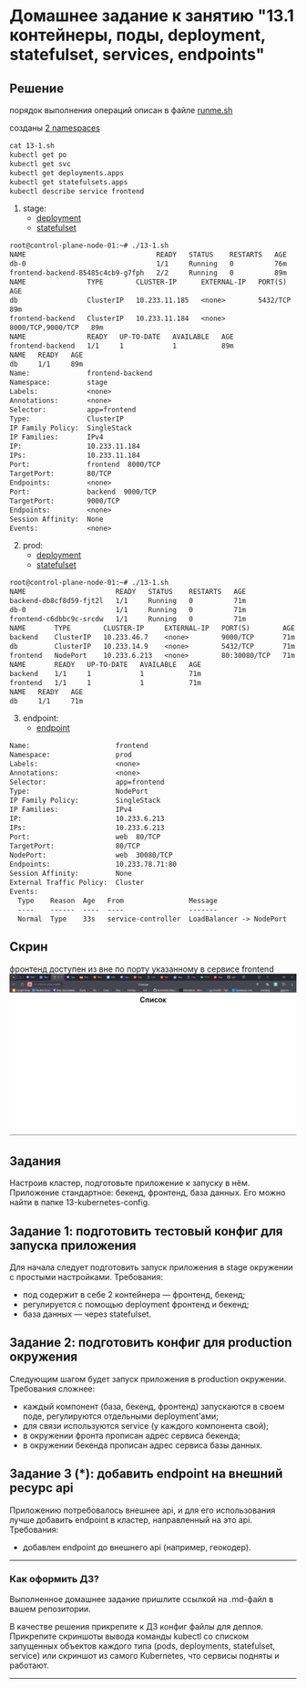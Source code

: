 # Домашнее задание к занятию "13.1 контейнеры, поды, deployment, statefulset, services, endpoints"

## Решение

порядок выполнения операций описан в файле [runme.sh](./manifests/runme.sh)

созданы [2 namespaces](manifests/namespaces.yml)

```console
cat 13-1.sh
kubectl get po
kubectl get svc
kubectl get deployments.apps
kubectl get statefulsets.apps
kubectl describe service frontend
```

1. stage:
   - [deployment](./manifests/stage/deployment.yml)
   - [statefulset](./manifests/stage/statefulset.yml)
```console
root@control-plane-node-01:~# ./13-1.sh
NAME                                READY   STATUS    RESTARTS   AGE
db-0                                1/1     Running   0          76m
frontend-backend-85485c4cb9-g7fph   2/2     Running   0          89m
NAME               TYPE        CLUSTER-IP      EXTERNAL-IP   PORT(S)             AGE
db                 ClusterIP   10.233.11.185   <none>        5432/TCP            89m
frontend-backend   ClusterIP   10.233.11.184   <none>        8000/TCP,9000/TCP   89m
NAME               READY   UP-TO-DATE   AVAILABLE   AGE
frontend-backend   1/1     1            1           89m
NAME   READY   AGE
db     1/1     89m
Name:              frontend-backend
Namespace:         stage
Labels:            <none>
Annotations:       <none>
Selector:          app=frontend
Type:              ClusterIP
IP Family Policy:  SingleStack
IP Families:       IPv4
IP:                10.233.11.184
IPs:               10.233.11.184
Port:              frontend  8000/TCP
TargetPort:        80/TCP
Endpoints:         <none>
Port:              backend  9000/TCP
TargetPort:        9000/TCP
Endpoints:         <none>
Session Affinity:  None
Events:            <none>
```
2. prod:
   - [deployment](./manifests/prod/deployment.yml)
   - [statefulset](./manifests/prod/statefulset.yml)
```console
root@control-plane-node-01:~# ./13-1.sh
NAME                      READY   STATUS    RESTARTS   AGE
backend-db8cf8d59-fjt2l   1/1     Running   0          71m
db-0                      1/1     Running   0          71m
frontend-c6dbbc9c-srcdw   1/1     Running   0          71m
NAME       TYPE        CLUSTER-IP     EXTERNAL-IP   PORT(S)        AGE
backend    ClusterIP   10.233.46.7    <none>        9000/TCP       71m
db         ClusterIP   10.233.14.9    <none>        5432/TCP       71m
frontend   NodePort    10.233.6.213   <none>        80:30080/TCP   71m
NAME       READY   UP-TO-DATE   AVAILABLE   AGE
backend    1/1     1            1           71m
frontend   1/1     1            1           71m
NAME   READY   AGE
db     1/1     71m

```

3. endpoint:
   - [endpoint](./manifests/prod/endpoint.yml)

```console
Name:                     frontend
Namespace:                prod
Labels:                   <none>
Annotations:              <none>
Selector:                 app=frontend
Type:                     NodePort
IP Family Policy:         SingleStack
IP Families:              IPv4
IP:                       10.233.6.213
IPs:                      10.233.6.213
Port:                     web  80/TCP
TargetPort:               80/TCP
NodePort:                 web  30080/TCP
Endpoints:                10.233.78.71:80
Session Affinity:         None
External Traffic Policy:  Cluster
Events:
  Type    Reason  Age   From                Message
  ----    ------  ----  ----                -------
  Normal  Type    33s   service-controller  LoadBalancer -> NodePort
```
## Скрин
фронтенд доступен из вне по порту указанному в сервисе frontend
![Скриншот](./13-1-3.png)


## Задания
Настроив кластер, подготовьте приложение к запуску в нём. Приложение стандартное: бекенд, фронтенд, база данных. Его можно найти в папке 13-kubernetes-config.

## Задание 1: подготовить тестовый конфиг для запуска приложения
Для начала следует подготовить запуск приложения в stage окружении с простыми настройками. Требования:
* под содержит в себе 2 контейнера — фронтенд, бекенд;
* регулируется с помощью deployment фронтенд и бекенд;
* база данных — через statefulset.

## Задание 2: подготовить конфиг для production окружения
Следующим шагом будет запуск приложения в production окружении. Требования сложнее:
* каждый компонент (база, бекенд, фронтенд) запускаются в своем поде, регулируются отдельными deployment’ами;
* для связи используются service (у каждого компонента свой);
* в окружении фронта прописан адрес сервиса бекенда;
* в окружении бекенда прописан адрес сервиса базы данных.

## Задание 3 (*): добавить endpoint на внешний ресурс api
Приложению потребовалось внешнее api, и для его использования лучше добавить endpoint в кластер, направленный на это api. Требования:
* добавлен endpoint до внешнего api (например, геокодер).

---

### Как оформить ДЗ?

Выполненное домашнее задание пришлите ссылкой на .md-файл в вашем репозитории.

В качестве решения прикрепите к ДЗ конфиг файлы для деплоя. Прикрепите скриншоты вывода команды kubectl со списком запущенных объектов каждого типа (pods, deployments, statefulset, service) или скриншот из самого Kubernetes, что сервисы подняты и работают.

---

